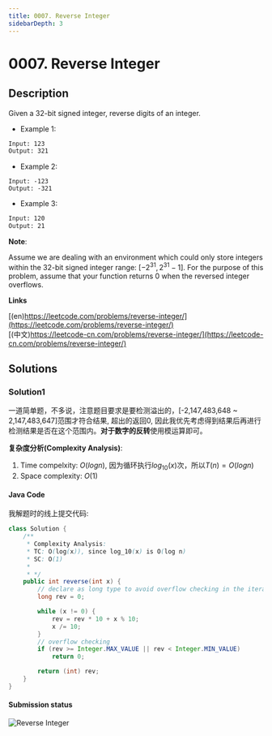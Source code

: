 ```yaml
---
title: 0007. Reverse Integer
sidebarDepth: 3
---
```

# 0007. Reverse Integer

## Description

Given a 32-bit signed integer, reverse digits of an integer.

- Example 1:
```txt
Input: 123
Output: 321
```
- Example 2:
```
Input: -123
Output: -321
```
- Example 3:
```txt
Input: 120
Output: 21
```
 
**Note**:

Assume we are dealing with an environment which could only store integers within the 32-bit signed integer range: [$−2^31,  2^31 − 1$]. For the purpose of this problem, assume that your function returns 0 when the reversed integer overflows.

**Links**

[(en)https://leetcode.com/problems/reverse-integer/](https://leetcode.com/problems/reverse-integer/)
<br />
[(中文)https://leetcode-cn.com/problems/reverse-integer/](https://leetcode-cn.com/problems/reverse-integer/)

## Solutions

### Solution1

一道简单题，不多说，注意题目要求是要检测溢出的，[-2,147,483,648 ~ 2,147,483,647]范围才符合结果, 超出的返回0, 因此我优先考虑得到结果后再进行检测结果是否在这个范围内。**对于数字的反转**使用模运算即可。

**复杂度分析(Complexity Analysis)**:
1. Time compelxity: $O(log n)$, 因为循环执行$log_{10}(x)$次，所以$T(n) = O(log n)$
2. Space complexity: $O(1)$


#### Java Code 

我解题时的线上提交代码:

```java
class Solution {
    /**
     * Complexity Analysis:
     * TC: O(log(x)), since log_10(x) is O(log n)
     * SC: O(1)
     *
     * */
    public int reverse(int x) {
        // declare as long type to avoid overflow checking in the iterations
        long rev = 0; 

        while (x != 0) {
            rev = rev * 10 + x % 10;
            x /= 10;
        }
        // overflow checking
        if (rev >= Integer.MAX_VALUE || rev < Integer.MIN_VALUE)
            return 0;

        return (int) rev;
    }
}
```

#### Submission status

![Reverse Integer](/leetcode-solutions/images/0007.reverse-integer.png)

